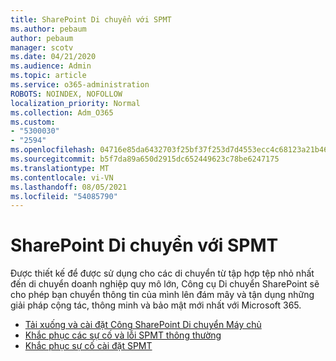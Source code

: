 ```yaml
---
title: SharePoint Di chuyển với SPMT
ms.author: pebaum
author: pebaum
manager: scotv
ms.date: 04/21/2020
ms.audience: Admin
ms.topic: article
ms.service: o365-administration
ROBOTS: NOINDEX, NOFOLLOW
localization_priority: Normal
ms.collection: Adm_O365
ms.custom:
- "5300030"
- "2594"
ms.openlocfilehash: 04716e85da6432703f25bf37f253d7d4553ecc4c68123a21b46fbb4501bccf2d
ms.sourcegitcommit: b5f7da89a650d2915dc652449623c78be6247175
ms.translationtype: MT
ms.contentlocale: vi-VN
ms.lasthandoff: 08/05/2021
ms.locfileid: "54085790"
---
```

# <a name="sharepoint-migration-with-spmt"></a>SharePoint Di chuyển với SPMT

Được thiết kế để được sử dụng cho các di chuyển từ tập hợp tệp nhỏ nhất đến di chuyển doanh nghiệp quy mô lớn, Công cụ Di chuyển SharePoint sẽ cho phép bạn chuyển thông tin của mình lên đám mây và tận dụng những giải pháp cộng tác, thông minh và bảo mật mới nhất với Microsoft 365.

- [Tải xuống và cài đặt Công SharePoint Di chuyển Máy chủ](https://docs.microsoft.com/sharepointmigration/introducing-the-sharepoint-migration-tool)
- [Khắc phục các sự cố và lỗi SPMT thông thường](https://docs.microsoft.com/sharepointmigration/troubleshooting-common-spmt-issues)
- [Khắc phục sự cố cài đặt SPMT](https://docs.microsoft.com/sharepointmigration/spmt-install-issues#troubleshooting-spmt-installation-issues)
